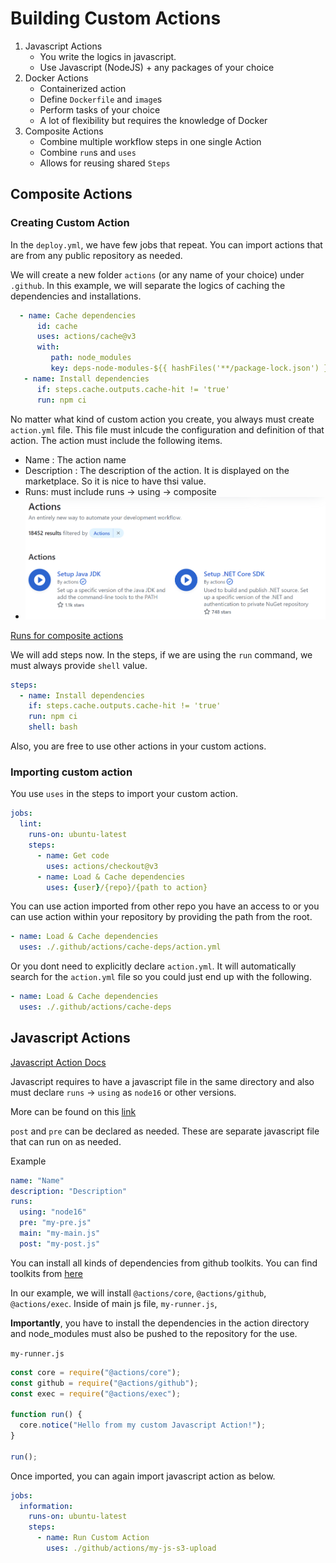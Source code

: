 # Building Custom Actions

1. Javascript Actions
   - You write the logics in javascript.
   - Use Javascript (NodeJS) + any packages of your choice
2. Docker Actions
   - Containerized action
   - Define `Dockerfile` and `image`s
   - Perform tasks of your choice
   - A lot of flexibility but requires the knowledge of Docker
3. Composite Actions
   - Combine multiple workflow steps in one single Action
   - Combine `run`s and `uses`
   - Allows for reusing shared `Steps`

## Composite Actions

### Creating Custom Action

In the `deploy.yml`, we have few jobs that repeat. You can import actions that are from any public repository as needed.

We will create a new folder `actions` (or any name of your choice) under `.github`. In this example, we will separate the logics of caching the dependencies and installations.

```yml
  - name: Cache dependencies
      id: cache
      uses: actions/cache@v3
      with:
         path: node_modules
         key: deps-node-modules-${{ hashFiles('**/package-lock.json') }}
   - name: Install dependencies
      if: steps.cache.outputs.cache-hit != 'true'
      run: npm ci
```

No matter what kind of custom action you create, you always must create `action.yml` file. This file must inlcude the configuration and definition of that action. The action must include the following items.

- Name : The action name
- Description : The description of the action. It is displayed on the marketplace. So it is nice to have thsi value.
- Runs: must include runs -> using -> composite
- ![](res/2023-05-08-12-12-31.png)

[Runs for composite actions](https://docs.github.com/en/actions/creating-actions/metadata-syntax-for-github-actions#runs-for-composite-actions)

We will add steps now. In the steps, if we are using the `run` command, we must always provide `shell` value.

```yml
steps:
  - name: Install dependencies
    if: steps.cache.outputs.cache-hit != 'true'
    run: npm ci
    shell: bash
```

Also, you are free to use other actions in your custom actions.

### Importing custom action

You use `uses` in the steps to import your custom action.

```yml
jobs:
  lint:
    runs-on: ubuntu-latest
    steps:
      - name: Get code
        uses: actions/checkout@v3
      - name: Load & Cache dependencies
        uses: {user}/{repo}/{path to action}
```

You can use action imported from other repo you have an access to or you can use action within your repository by providing the path from the root.

```yml
- name: Load & Cache dependencies
  uses: ./.github/actions/cache-deps/action.yml
```

Or you dont need to explicitly declare `action.yml`. It will automatically search for the `action.yml` file so you could just end up with the following.

```yml
- name: Load & Cache dependencies
  uses: ./.github/actions/cache-deps
```

## Javascript Actions

[Javascript Action Docs](https://docs.github.com/en/actions/creating-actions/creating-a-javascript-action)

Javascript requires to have a javascript file in the same directory and also must declare `runs` -> `using` as `node16` or other versions.

More can be found on this [link](https://docs.github.com/en/actions/creating-actions/metadata-syntax-for-github-actions#runs-for-javascript-actions)

`post` and `pre` can be declared as needed. These are separate javascript file that can run on as needed.

Example

```yml
name: "Name"
description: "Description"
runs:
  using: "node16"
  pre: "my-pre.js"
  main: "my-main.js"
  post: "my-post.js"
```

You can install all kinds of dependencies from github toolkits. You can find toolkits from [here](https://github.com/actions/toolkit)

In our example, we will install `@actions/core`, `@actions/github`, `@actions/exec`.
Inside of main js file, `my-runner.js`,

**Importantly**, you have to install the dependencies in the action directory and node_modules must also be pushed to the repository for the use.

`my-runner.js`

```js
const core = require("@actions/core");
const github = require("@actions/github");
const exec = require("@actions/exec");

function run() {
  core.notice("Hello from my custom Javascript Action!");
}

run();
```

Once imported, you can again import javascript action as below.

```yml
jobs:
  information:
    runs-on: ubuntu-latest
    steps:
      - name: Run Custom Action
        uses: ./github/actions/my-js-s3-upload
```
